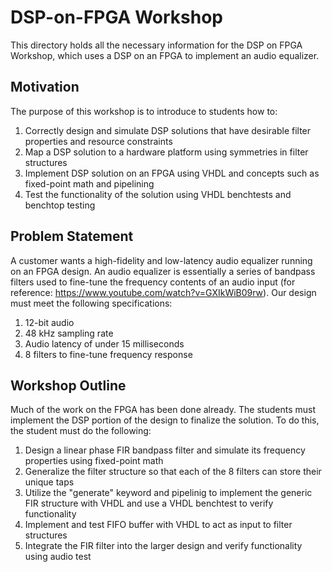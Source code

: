 # DSP-on-FPGA Workshop

This directory holds all the necessary information for the DSP on FPGA Workshop, which uses a DSP on an FPGA to implement an audio equalizer.

## Motivation

The purpose of this workshop is to introduce to students how to:

1. Correctly design and simulate DSP solutions that have desirable filter properties and resource constraints
2. Map a DSP solution to a hardware platform using symmetries in filter structures
3. Implement DSP solution on an FPGA using VHDL and concepts such as fixed-point math and pipelining
4. Test the functionality of the solution using VHDL benchtests and benchtop testing

## Problem Statement

A customer wants a high-fidelity and low-latency audio equalizer running on an FPGA design. An audio equalizer is essentially a series of bandpass filters used to fine-tune the frequency contents of an audio input (for reference: https://www.youtube.com/watch?v=GXIkWiB09rw). Our design must meet the following specifications:

1. 12-bit audio
2. 48 kHz sampling rate
3. Audio latency of under 15 milliseconds
4. 8 filters to fine-tune frequency response

## Workshop Outline

Much of the work on the FPGA has been done already. The students must implement the DSP portion of the design to finalize the solution. To do this, the student must do the following:

1. Design a linear phase FIR bandpass filter and simulate its frequency properties using fixed-point math
2. Generalize the filter structure so that each of the 8 filters can store their unique taps
3. Utilize the "generate" keyword and pipelinig to implement the generic FIR structure with VHDL and use a VHDL benchtest to verify functionality
4. Implement and test FIFO buffer with VHDL to act as input to filter structures
4. Integrate the FIR filter into the larger design and verify functionality using audio test
